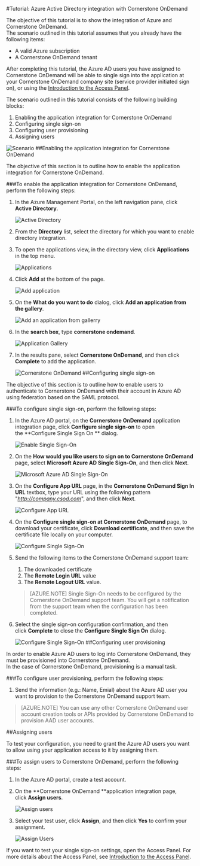 <properties 
    pageTitle="Tutorial: Azure Active Directory integration with Cornerstone OnDemand | Microsoft Azure" 
    description="Learn how to use Cornerstone OnDemand with Azure Active Directory to enable single sign-on, automated provisioning, and more!" 
    services="active-directory" 
    authors="jeevansd"  
    documentationCenter="na" 
    manager="stevenpo"/>
<tags 
    ms.service="active-directory" 
    ms.devlang="na" 
    ms.topic="article" 
    ms.tgt_pltfrm="na" 
    ms.workload="identity" 
    ms.date="04/06/2016" 
    ms.author="jeedes" />

#Tutorial: Azure Active Directory integration with Cornerstone OnDemand

The objective of this tutorial is to show the integration of Azure and Cornerstone OnDemand.  
The scenario outlined in this tutorial assumes that you already have the following items:

-   A valid Azure subscription
-   A Cornerstone OnDemand tenant

After completing this tutorial, the Azure AD users you have assigned to Cornerstone OnDemand will be able to single sign into the application at your Cornerstone OnDemand company site (service provider initiated sign on), or using the [Introduction to the Access Panel](active-directory-saas-access-panel-introduction.md).

The scenario outlined in this tutorial consists of the following building blocks:

1.  Enabling the application integration for Cornerstone OnDemand
2.  Configuring single sign-on
3.  Configuring user provisioning
4.  Assigning users

![Scenario](./media/active-directory-saas-cornerstone-ondemand-tutorial/IC781593.png "Scenario")
##Enabling the application integration for Cornerstone OnDemand

The objective of this section is to outline how to enable the application integration for Cornerstone OnDemand.

###To enable the application integration for Cornerstone OnDemand, perform the following steps:

1.  In the Azure Management Portal, on the left navigation pane, click **Active Directory**.

    ![Active Directory](./media/active-directory-saas-cornerstone-ondemand-tutorial/IC700993.png "Active Directory")

2.  From the **Directory** list, select the directory for which you want to enable directory integration.

3.  To open the applications view, in the directory view, click **Applications** in the top menu.

    ![Applications](./media/active-directory-saas-cornerstone-ondemand-tutorial/IC700994.png "Applications")

4.  Click **Add** at the bottom of the page.

    ![Add application](./media/active-directory-saas-cornerstone-ondemand-tutorial/IC749321.png "Add application")

5.  On the **What do you want to do** dialog, click **Add an application from the gallery**.

    ![Add an application from gallerry](./media/active-directory-saas-cornerstone-ondemand-tutorial/IC749322.png "Add an application from gallerry")

6.  In the **search box**, type **cornerstone ondemand**.

    ![Application Gallery](./media/active-directory-saas-cornerstone-ondemand-tutorial/IC781594.png "Application Gallery")

7.  In the results pane, select **Cornerstone OnDemand**, and then click **Complete** to add the application.

    ![Cornerstone OnDemand](./media/active-directory-saas-cornerstone-ondemand-tutorial/IC781595.png "Cornerstone OnDemand")
##Configuring single sign-on

The objective of this section is to outline how to enable users to authenticate to Cornerstone OnDemand with their account in Azure AD using federation based on the SAML protocol.

###To configure single sign-on, perform the following steps:

1.  In the Azure AD portal, on the **Cornerstone OnDemand** application integration page, click **Configure single sign-on** to open the **Configure Single Sign On ** dialog.

    ![Enable Single Sign-On](./media/active-directory-saas-cornerstone-ondemand-tutorial/IC781596.png "Enable Single Sign-On")

2.  On the **How would you like users to sign on to Cornerstone OnDemand** page, select **Microsoft Azure AD Single Sign-On**, and then click **Next**.

    ![Microsoft Azure AD Single Sign-On](./media/active-directory-saas-cornerstone-ondemand-tutorial/IC781597.png "Microsoft Azure AD Single Sign-On")

3.  On the **Configure App URL** page, in the **Cornerstone OnDemand Sign In URL** textbox, type your URL using the following pattern "*http://company.csod.com*", and then click **Next**.

    ![Configure App URL](./media/active-directory-saas-cornerstone-ondemand-tutorial/IC781598.png "Configure App URL")

4.  On the **Configure single sign-on at Cornerstone OnDemand** page, to download your certificate, click **Download certificate**, and then save the certificate file locally on your computer.

    ![Configure Single Sign-On](./media/active-directory-saas-cornerstone-ondemand-tutorial/IC781599.png "Configure Single Sign-On")

5.  Send the following items to the Cornerstone OnDemand support team:

    1.  The downloaded certificate
    2.  The **Remote Login URL** value
    3.  The **Remote Logout URL** value.

    >[AZURE.NOTE] Single Sign-On needs to be configured by the Cornerstone OnDemand support team.
    You will get a notification from the support team when the configuration has been completed.

6.  Select the single sign-on configuration confirmation, and then click **Complete** to close the **Configure Single Sign On** dialog.

    ![Configure Single Sign-On](./media/active-directory-saas-cornerstone-ondemand-tutorial/IC781600.png "Configure Single Sign-On")
##Configuring user provisioning

In order to enable Azure AD users to log into Cornerstone OnDemand, they must be provisioned into Cornerstone OnDemand.  
In the case of Cornerstone OnDemand, provisioning is a manual task.

###To configure user provisioning, perform the following steps:

1.  Send the information (e.g.: Name, Emial) about the Azure AD user you want to provision to the Cornerstone OnDemand support team.

>[AZURE.NOTE] You can use any other Cornerstone OnDemand user account creation tools or APIs provided by Cornerstone OnDemand to provision AAD user accounts.

##Assigning users

To test your configuration, you need to grant the Azure AD users you want to allow using your application access to it by assigning them.

###To assign users to Cornerstone OnDemand, perform the following steps:

1.  In the Azure AD portal, create a test account.

2.  On the **Cornerstone OnDemand **application integration page, click **Assign users**.

    ![Assign users](./media/active-directory-saas-cornerstone-ondemand-tutorial/IC775564.png "Assign users")

3.  Select your test user, click **Assign**, and then click **Yes** to confirm your assignment.

    ![Assign Users](./media/active-directory-saas-cornerstone-ondemand-tutorial/IC781601.png "Assign Users")

If you want to test your single sign-on settings, open the Access Panel. For more details about the Access Panel, see [Introduction to the Access Panel](active-directory-saas-access-panel-introduction.md).
